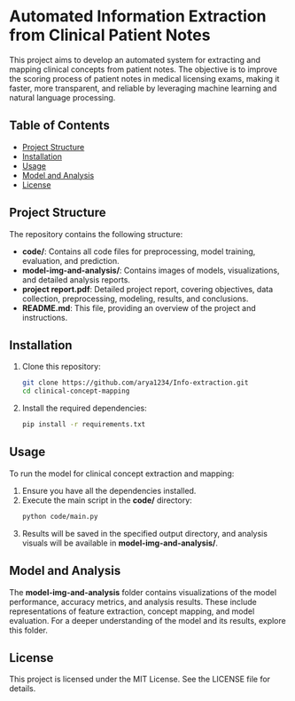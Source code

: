 # Automated Information Extraction from Clinical Patient Notes

This project aims to develop an automated system for extracting and mapping clinical concepts from patient notes. The objective is to improve the scoring process of patient notes in medical licensing exams, making it faster, more transparent, and reliable by leveraging machine learning and natural language processing.

## Table of Contents
- [Project Structure](#project-structure)
- [Installation](#installation)
- [Usage](#usage)
- [Model and Analysis](#model-and-analysis)
- [License](#license)

## Project Structure

The repository contains the following structure:

- **code/**: Contains all code files for preprocessing, model training, evaluation, and prediction.
- **model-img-and-analysis/**: Contains images of models, visualizations, and detailed analysis reports.
- **project report.pdf**: Detailed project report, covering objectives, data collection, preprocessing, modeling, results, and conclusions.
- **README.md**: This file, providing an overview of the project and instructions.

## Installation

1. Clone this repository:
   ```bash
   git clone https://github.com/arya1234/Info-extraction.git
   cd clinical-concept-mapping
   ```
2. Install the required dependencies:
   ```bash
   pip install -r requirements.txt
   ```

## Usage

To run the model for clinical concept extraction and mapping:

1. Ensure you have all the dependencies installed.
2. Execute the main script in the **code/** directory:
   ```bash
   python code/main.py
   ```
3. Results will be saved in the specified output directory, and analysis visuals will be available in **model-img-and-analysis/**.

## Model and Analysis

The **model-img-and-analysis** folder contains visualizations of the model performance, accuracy metrics, and analysis results. These include representations of feature extraction, concept mapping, and model evaluation. For a deeper understanding of the model and its results, explore this folder.

## License

This project is licensed under the MIT License. See the LICENSE file for details.
